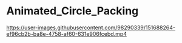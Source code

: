 # Animated_Circle_Packing


https://user-images.githubusercontent.com/98290339/151688264-ef96cb2b-ba8e-4758-af60-631e906fcebd.mp4

